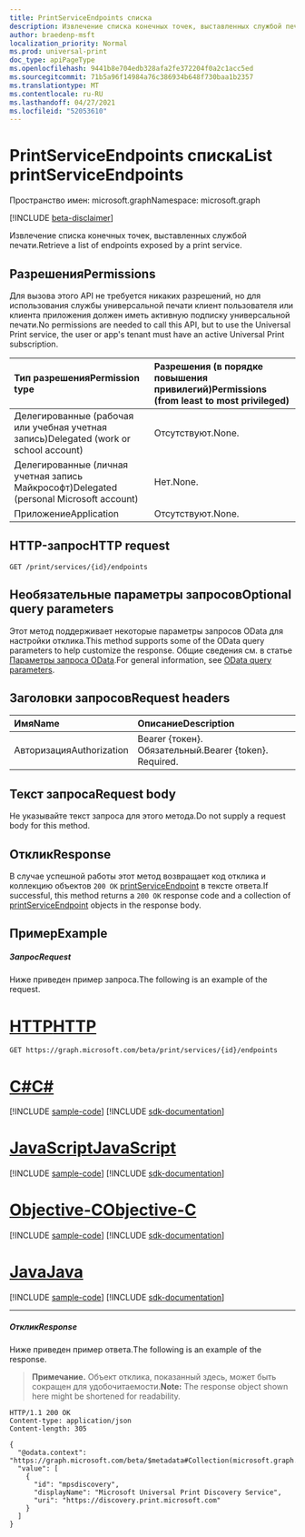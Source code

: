 ```yaml
---
title: PrintServiceEndpoints списка
description: Извлечение списка конечных точек, выставленных службой печати.
author: braedenp-msft
localization_priority: Normal
ms.prod: universal-print
doc_type: apiPageType
ms.openlocfilehash: 9441b8e704edb328afa2fe372204f0a2c1acc5ed
ms.sourcegitcommit: 71b5a96f14984a76c386934b648f730baa1b2357
ms.translationtype: MT
ms.contentlocale: ru-RU
ms.lasthandoff: 04/27/2021
ms.locfileid: "52053610"
---
```

# <a name="list-printserviceendpoints"></a><span data-ttu-id="86822-103">PrintServiceEndpoints списка</span><span class="sxs-lookup"><span data-stu-id="86822-103">List printServiceEndpoints</span></span>

<span data-ttu-id="86822-104">Пространство имен: microsoft.graph</span><span class="sxs-lookup"><span data-stu-id="86822-104">Namespace: microsoft.graph</span></span>

[!INCLUDE [beta-disclaimer](../../includes/beta-disclaimer.md)]

<span data-ttu-id="86822-105">Извлечение списка конечных точек, выставленных службой печати.</span><span class="sxs-lookup"><span data-stu-id="86822-105">Retrieve a list of endpoints exposed by a print service.</span></span>

## <a name="permissions"></a><span data-ttu-id="86822-106">Разрешения</span><span class="sxs-lookup"><span data-stu-id="86822-106">Permissions</span></span>
<span data-ttu-id="86822-107">Для вызова этого API не требуется никаких разрешений, но для использования службы универсальной печати клиент пользователя или клиента приложения должен иметь активную подписку универсальной печати.</span><span class="sxs-lookup"><span data-stu-id="86822-107">No permissions are needed to call this API, but to use the Universal Print service, the user or app's tenant must have an active Universal Print subscription.</span></span>

|<span data-ttu-id="86822-108">Тип разрешения</span><span class="sxs-lookup"><span data-stu-id="86822-108">Permission type</span></span> | <span data-ttu-id="86822-109">Разрешения (в порядке повышения привилегий)</span><span class="sxs-lookup"><span data-stu-id="86822-109">Permissions (from least to most privileged)</span></span> |
|:---------------|:--------------------------------------------|
|<span data-ttu-id="86822-110">Делегированные (рабочая или учебная учетная запись)</span><span class="sxs-lookup"><span data-stu-id="86822-110">Delegated (work or school account)</span></span>|<span data-ttu-id="86822-111">Отсутствуют.</span><span class="sxs-lookup"><span data-stu-id="86822-111">None.</span></span>|
|<span data-ttu-id="86822-112">Делегированные (личная учетная запись Майкрософт)</span><span class="sxs-lookup"><span data-stu-id="86822-112">Delegated (personal Microsoft account)</span></span>|<span data-ttu-id="86822-113">Нет.</span><span class="sxs-lookup"><span data-stu-id="86822-113">None.</span></span>|
|<span data-ttu-id="86822-114">Приложение</span><span class="sxs-lookup"><span data-stu-id="86822-114">Application</span></span>|<span data-ttu-id="86822-115">Отсутствуют.</span><span class="sxs-lookup"><span data-stu-id="86822-115">None.</span></span>|

## <a name="http-request"></a><span data-ttu-id="86822-116">HTTP-запрос</span><span class="sxs-lookup"><span data-stu-id="86822-116">HTTP request</span></span>
<!-- { "blockType": "ignored" } -->
```http
GET /print/services/{id}/endpoints
```

## <a name="optional-query-parameters"></a><span data-ttu-id="86822-117">Необязательные параметры запросов</span><span class="sxs-lookup"><span data-stu-id="86822-117">Optional query parameters</span></span>
<span data-ttu-id="86822-118">Этот метод поддерживает некоторые параметры запросов OData для настройки отклика.</span><span class="sxs-lookup"><span data-stu-id="86822-118">This method supports some of the OData query parameters to help customize the response.</span></span> <span data-ttu-id="86822-119">Общие сведения см. в статье [Параметры запроса OData](/graph/query-parameters).</span><span class="sxs-lookup"><span data-stu-id="86822-119">For general information, see [OData query parameters](/graph/query-parameters).</span></span>

## <a name="request-headers"></a><span data-ttu-id="86822-120">Заголовки запросов</span><span class="sxs-lookup"><span data-stu-id="86822-120">Request headers</span></span>
| <span data-ttu-id="86822-121">Имя</span><span class="sxs-lookup"><span data-stu-id="86822-121">Name</span></span>      |<span data-ttu-id="86822-122">Описание</span><span class="sxs-lookup"><span data-stu-id="86822-122">Description</span></span>|
|:----------|:----------|
| <span data-ttu-id="86822-123">Авторизация</span><span class="sxs-lookup"><span data-stu-id="86822-123">Authorization</span></span> | <span data-ttu-id="86822-p102">Bearer {токен}. Обязательный.</span><span class="sxs-lookup"><span data-stu-id="86822-p102">Bearer {token}. Required.</span></span> |

## <a name="request-body"></a><span data-ttu-id="86822-126">Текст запроса</span><span class="sxs-lookup"><span data-stu-id="86822-126">Request body</span></span>
<span data-ttu-id="86822-127">Не указывайте текст запроса для этого метода.</span><span class="sxs-lookup"><span data-stu-id="86822-127">Do not supply a request body for this method.</span></span>
## <a name="response"></a><span data-ttu-id="86822-128">Отклик</span><span class="sxs-lookup"><span data-stu-id="86822-128">Response</span></span>
<span data-ttu-id="86822-129">В случае успешной работы этот метод возвращает код отклика и коллекцию объектов `200 OK` [printServiceEndpoint](../resources/printserviceendpoint.md) в тексте ответа.</span><span class="sxs-lookup"><span data-stu-id="86822-129">If successful, this method returns a `200 OK` response code and a collection of [printServiceEndpoint](../resources/printserviceendpoint.md) objects in the response body.</span></span>
## <a name="example"></a><span data-ttu-id="86822-130">Пример</span><span class="sxs-lookup"><span data-stu-id="86822-130">Example</span></span>
##### <a name="request"></a><span data-ttu-id="86822-131">Запрос</span><span class="sxs-lookup"><span data-stu-id="86822-131">Request</span></span>
<span data-ttu-id="86822-132">Ниже приведен пример запроса.</span><span class="sxs-lookup"><span data-stu-id="86822-132">The following is an example of the request.</span></span>

# <a name="http"></a>[<span data-ttu-id="86822-133">HTTP</span><span class="sxs-lookup"><span data-stu-id="86822-133">HTTP</span></span>](#tab/http)
<!-- {
  "blockType": "request",
  "name": "get_endpoints_2"
}-->
```msgraph-interactive
GET https://graph.microsoft.com/beta/print/services/{id}/endpoints
```
# <a name="c"></a>[<span data-ttu-id="86822-134">C#</span><span class="sxs-lookup"><span data-stu-id="86822-134">C#</span></span>](#tab/csharp)
[!INCLUDE [sample-code](../includes/snippets/csharp/get-endpoints-2-csharp-snippets.md)]
[!INCLUDE [sdk-documentation](../includes/snippets/snippets-sdk-documentation-link.md)]

# <a name="javascript"></a>[<span data-ttu-id="86822-135">JavaScript</span><span class="sxs-lookup"><span data-stu-id="86822-135">JavaScript</span></span>](#tab/javascript)
[!INCLUDE [sample-code](../includes/snippets/javascript/get-endpoints-2-javascript-snippets.md)]
[!INCLUDE [sdk-documentation](../includes/snippets/snippets-sdk-documentation-link.md)]

# <a name="objective-c"></a>[<span data-ttu-id="86822-136">Objective-C</span><span class="sxs-lookup"><span data-stu-id="86822-136">Objective-C</span></span>](#tab/objc)
[!INCLUDE [sample-code](../includes/snippets/objc/get-endpoints-2-objc-snippets.md)]
[!INCLUDE [sdk-documentation](../includes/snippets/snippets-sdk-documentation-link.md)]

# <a name="java"></a>[<span data-ttu-id="86822-137">Java</span><span class="sxs-lookup"><span data-stu-id="86822-137">Java</span></span>](#tab/java)
[!INCLUDE [sample-code](../includes/snippets/java/get-endpoints-2-java-snippets.md)]
[!INCLUDE [sdk-documentation](../includes/snippets/snippets-sdk-documentation-link.md)]

---

##### <a name="response"></a><span data-ttu-id="86822-138">Отклик</span><span class="sxs-lookup"><span data-stu-id="86822-138">Response</span></span>
<span data-ttu-id="86822-139">Ниже приведен пример ответа.</span><span class="sxs-lookup"><span data-stu-id="86822-139">The following is an example of the response.</span></span>
><span data-ttu-id="86822-140">**Примечание.** Объект отклика, показанный здесь, может быть сокращен для удобочитаемости.</span><span class="sxs-lookup"><span data-stu-id="86822-140">**Note:** The response object shown here might be shortened for readability.</span></span>
<!-- {
  "blockType": "response",
  "truncated": true,
  "@odata.type": "microsoft.graph.printServiceEndpoint",
  "isCollection": true
} -->
```http
HTTP/1.1 200 OK
Content-type: application/json
Content-length: 305

{
  "@odata.context": "https://graph.microsoft.com/beta/$metadata#Collection(microsoft.graph.printServiceEndpoint)",
  "value": [
    {
      "id": "mpsdiscovery",
      "displayName": "Microsoft Universal Print Discovery Service",
      "uri": "https://discovery.print.microsoft.com"
    }
  ]
}
```

<!-- uuid: 8fcb5dbc-d5aa-4681-8e31-b001d5168d79
2015-10-25 14:57:30 UTC -->
<!-- {
  "type": "#page.annotation",
  "description": "List endpoints",
  "keywords": "",
  "section": "documentation",
  "tocPath": ""
}-->


